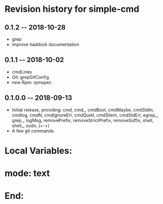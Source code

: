 # Revision history for simple-cmd

## 0.1.2 -- 2018-10-28
- grep
- improve haddock documentation

## 0.1.1 -- 2018-10-02
- cmdLines
- Git: grepGitConfig
- new Rpm: rpmspec

## 0.1.0.0  -- 2018-09-13

- Initial release, providing:
  cmd, cmd_, cmdBool, cmdMaybe, cmdStdIn, cmdlog, cmdN,
  cmdIgnoreErr, cmdQuiet, cmdSilent, cmdStdErr,
  egrep_, grep_, logMsg,
  removePrefix, removeStrictPrefix, removeSuffix,
  shell, shell_, sudo, (+-+)
- A few git commands

# Local Variables:
# mode: text
# End:
